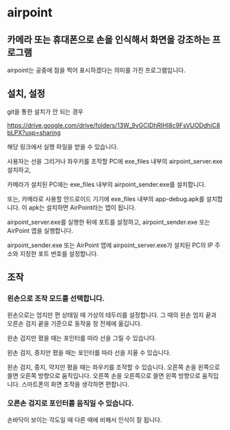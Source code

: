 # airpoint

## 카메라 또는 휴대폰으로 손을 인식해서 화면을 강조하는 프로그램

airpoint는 공중에 점을 찍어 표시하겠다는 의미를 가진 프로그램입니다.

## 설치, 설정

git을 통한 설치가 안 되는 경우

https://drive.google.com/drive/folders/13W_9vGCIDhRIHI8c9FsVUODdhiC8bLPX?usp=sharing

해당 링크에서 실행 파일을 받을 수 있습니다.

사용자는 선을 그리거나 좌우키를 조작할 PC에
exe_files 내부의 airpoint_server.exe 설치하고,

카메라가 설치된 PC에는
exe_files 내부의 airpoint_sender.exe를 설치합니다.

또는, 카메라로 사용할 안드로이드 기기에
exe_files 내부의 app-debug.apk를 설치합니다.
이 apk는 설치하면 AirPoint라는 앱이 됩니다.

airpoint_server.exe를 실행한 뒤에 포트를 설정하고,
airpoint_sender.exe 또는 AirPoint 앱을 실행합니다.

airpoint_sender.exe 또는 AirPoint 앱에
airpoint_server.exe가 설치된 PC의 IP 주소와 지정한 포트 번호를 설정합니다.

## 조작

### 왼손으로 조작 모드를 선택합니다.
왼손으로는 엄지만 편 상태일 때 가상의 테두리를 설정합니다.
그 때의 왼손 엄지 끝과 오른손 검지 끝을 기준으로 동작을 창 전체에 옮깁니다.

왼손 검지만 폈을 때는 포인터를 따라 선을 그릴 수 있습니다.

왼손 검지, 중지만 폈을 때는 포인터를 따라 선을 지울 수 있습니다.

왼손 검지, 중지, 약지만 폈을 때는 좌우키를 조작할 수 있습니다.
오른쪽 손을 왼쪽으로 쓸면 오른쪽 방향으로 움직입니다.
오른쪽 손을 오른쪽으로 쓸면 왼쪽 방향으로 움직입니다.
스마트폰의 화면 조작을 생각하면 편합니다.

### 오른손 검지로 포인터를 움직일 수 있습니다.

손바닥이 보이는 각도일 때 다른 때에 비해서 인식이 잘 됩니다.
